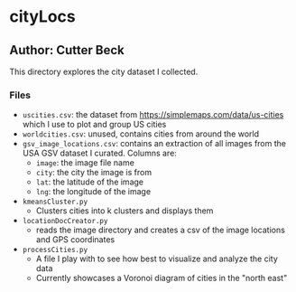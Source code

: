 # cityLocs
## Author: Cutter Beck

This directory explores the city dataset I collected.

### Files
- `uscities.csv`: the dataset from https://simplemaps.com/data/us-cities which I use to plot and group US cities
- `worldcities.csv`: unused, contains cities from around the world
- `gsv_image_locations.csv`: contains an extraction of all images from the USA GSV dataset I curated. Columns are:
    - `image`: the image file name
    - `city`: the city the image is from
    - `lat`: the latitude of the image
    - `lng`: the longitude of the image
- `kmeansCluster.py`
    - Clusters cities into k clusters and displays them
- `locationDocCreator.py`
    - reads the image directory and creates a csv of the image locations and GPS coordinates
- `processCities.py`
    - A file I play with to see how best to visualize and analyze the city data
    - Currently showcases a Voronoi diagram of cities in the "north east"
